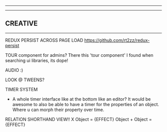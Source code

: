 --------------------------------------------------------------------------------------
--------------------------------------------------------------------------------------
CREATIVE
--------------------------------------------------------------------------------------
--------------------------------------------------------------------------------------

REDUX PERSIST ACROSS PAGE LOAD
https://github.com/rt2zz/redux-persist

TOUR component for admins? There this 'tour component' I found when searching ui libraries, its dope!

AUDIO :)

LOOK @ TWEENS?

TIMER SYSTEM
 - A whole timer interface like at the bottom like an editor?
  It would be awesome to also be able to have a timer for the properties of an object. Where u can morph their property over time.

RELATION SHORTHAND VIEW!!
  X Object = {EFFECT}
  Object + Object = {EFFECT}